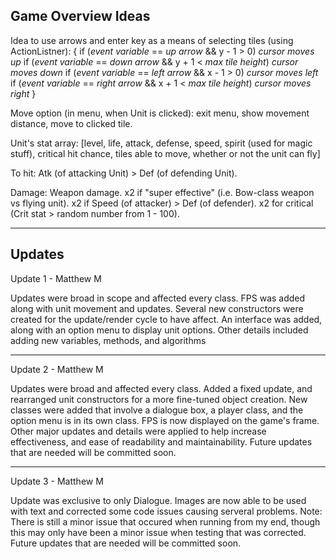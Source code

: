 Game Overview Ideas
--------------------------------------------------------------------
Idea to use arrows and enter key as a means of selecting tiles (using ActionListner):
{
if (*event variable* == *up arrow* && y - 1 > 0)
	*cursor moves up*
if (*event variable* == *down arrow* && y + 1 < *max tile height*)
	*cursor moves down*
if (*event variable* == *left arrow* && x - 1 > 0)
	*cursor moves left*
if (*event variable* == *right arrow* && x + 1 < *max tile height*)
	*cursor moves right*
}

Move option (in menu, when Unit is clicked):
exit menu, show movement distance, move to clicked tile.

Unit's stat array: [level, life, attack, defense, speed, spirit (used for magic stuff), critical hit chance, tiles able to move, whether or not the unit can fly]

To hit: Atk (of attacking Unit) > Def (of defending Unit).

Damage: Weapon damage. x2 if "super effective" (i.e. Bow-class weapon vs flying unit). x2 if Speed (of attacker) > Def (of defender). x2 for critical (Crit stat > random number from 1 - 100). 

--------------------------------------------------------------------
Updates
--------------------------------------------------------------------

Update 1 - Matthew M

Updates were broad in scope and affected every class. FPS was added along with unit movement and updates. Several new constructors were created for the update/render cycle to have affect. An interface was added, along with an option menu to display unit options. Other details included adding new variables, methods, and algorithms

--------------------------------------------------------------------

Update 2 - Matthew M

Updates were broad and affected every class. Added a fixed update, and rearranged unit constructors for a more fine-tuned object creation. New classes were added that involve a dialogue box, a player class, and the option menu is in its own class. FPS is now displayed on the game's frame. Other major updates and details were applied to help increase effectiveness, and ease of readability and maintainability. Future updates that are needed will be committed soon.

--------------------------------------------------------------------

Update 3 - Matthew M

Update was exclusive to only Dialogue. Images are now able to be used with text and corrected some code issues causing serveral problems. Note: There is still a minor issue that occured when running from my end, though this may only have been a minor issue when testing that was corrected. Future updates that are needed will be committed soon.
